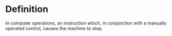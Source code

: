 # Definition

In computer operations, an instruction which, in conjunction with a
manually operated control, causes the machine to stop.
